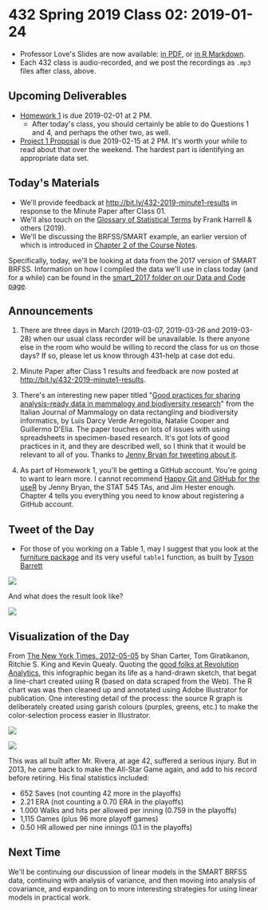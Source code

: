 # 432 Spring 2019 Class 02: 2019-01-24

- Professor Love's Slides are now available: [in PDF](https://github.com/THOMASELOVE/2019-432/blob/master/slides/class02/432_2019_slides02.pdf), or [in R Markdown](https://github.com/THOMASELOVE/2019-432/blob/master/slides/class02/432_2019_slides02.Rmd). 
- Each 432 class is audio-recorded, and we post the recordings as `.mp3` files after class, above.

## Upcoming Deliverables

- [Homework 1](https://github.com/THOMASELOVE/2019-432/tree/master/homework) is due 2019-02-01 at 2 PM.
    - After today's class, you should certainly be able to do Questions 1 and 4, and perhaps the other two, as well.
- [Project 1 Proposal](https://github.com/THOMASELOVE/2019-432/tree/master/projects) is due 2019-02-15 at 2 PM. It's worth your while to read about that over the weekend. The hardest part is identifying an appropriate data set.

## Today's Materials

- We'll provide feedback at http://bit.ly/432-2019-minute1-results in response to the Minute Paper after Class 01.
- We'll also touch on the [Glossary of Statistical Terms](http://hbiostat.org/doc/glossary.pdf) by Frank Harrell & others (2019). 
- We'll be discussing the BRFSS/SMART example, an earlier version of which is introduced in [Chapter 2 of the Course Notes](https://thomaselove.github.io/2019-432-book/linear-regression-on-a-small-smart-data-set.html).

Specifically, today, we'll be looking at data from the 2017 version of SMART BRFSS. Information on how I compiled the data we'll use in class today (and for a while) can be found in the [smart_2017 folder on our Data and Code page](https://github.com/THOMASELOVE/2019-432/tree/master/data-and-code/smart_2017). 

## Announcements

1. There are three days in March (2019-03-07, 2019-03-26 and 2019-03-28) when our usual class recorder will be unavailable. Is there anyone else in the room who would be willing to record the class for us on those days? If so, please let us know through 431-help at case dot edu.

2. Minute Paper after Class 1 results and feedback are now posted at http://bit.ly/432-2019-minute1-results.

3. There's an interesting new paper titled "[Good practices for sharing analysis-ready data in mammalogy and biodiversity research](https://t.co/ZvgdSwcukw)" from the Italian Journal of Mammalogy on data rectangling and biodiversity informatics, by Luis Darcy Verde Arregoitia, Natalie Cooper and Guillermo D'Elia. The paper touches on lots of issues with using spreadsheets in specimen-based research. It's got lots of good practices in it, and they are described well, so I think that it would be relevant to all of you. Thanks to [Jenny Bryan for tweeting about it](https://twitter.com/JennyBryan/status/1088183942614724608).

4. As part of Homework 1, you'll be getting a GitHub account. You're going to want to learn more. I cannot recommend [Happy Git and GitHub for the useR](https://happygitwithr.com/) by Jenny Bryan, the STAT 545 TAs, and Jim Hester enough. Chapter 4 tells you everything you need to know about registering a GitHub account.

## Tweet of the Day

- For those of you working on a Table 1, may I suggest that you look at the [furniture package](https://github.com/TysonStanley/furniture) and its very useful `table1` function, as built by [Tyson Barrett](https://twitter.com/healthandstats/status/975065472331792384)

![](https://github.com/THOMASELOVE/2019-432/blob/master/slides/class02/figures/tyson02.PNG)

And what does the result look like?

![](https://github.com/THOMASELOVE/2019-432/blob/master/slides/class02/figures/tyson01.PNG)

## Visualization of the Day

From [The New York Times, 2012-05-05](https://archive.nytimes.com/www.nytimes.com/interactive/2012/05/05/sports/baseball/mariano-rivera-and-his-peers.html?ref=baseball) by Shan Carter, Tom Giratikanon, Ritchie S. King and Kevin Quealy. Quoting the [good folks at Revolution Analytics](https://blog.revolutionanalytics.com/2012/05/mariano-rivera-nyt.html), this infographic began its life as a hand-drawn sketch, that begat a line-chart created using R (based on data scraped from the Web). The R chart was was then cleaned up and annotated using Adobe Illustrator for publication. One interesting detail of the process: the source R graph is deliberately created using garish colours (purples, greens, etc.) to make the color-selection process easier in Illustrator.

![](https://github.com/THOMASELOVE/2019-432/blob/master/slides/class02/figures/mo01.PNG)

![](https://github.com/THOMASELOVE/2019-432/blob/master/slides/class02/figures/mo02.PNG)

This was all built after Mr. Rivera, at age 42, suffered a serious injury. But in 2013, he came back to make the All-Star Game again, and add to his record before retiring. His final statistics included: 

- 652 Saves (not counting 42 more in the playoffs)
- 2.21 ERA (not counting a 0.70 ERA in the playoffs)
- 1.000 Walks and hits per allowed per inning (0.759 in the playoffs)
- 1,115 Games (plus 96 more playoff games)
- 0.50 HR allowed per nine innings (0.1 in the playoffs)

## Next Time

We'll be continuing our discussion of linear models in the SMART BRFSS data, continuing with analysis of variance, and then moving into analysis of covariance, and expanding on to more interesting strategies for using linear models in practical work.

